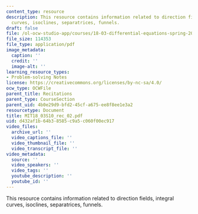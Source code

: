 ```yaml
---
content_type: resource
description: This resource contains information related to direction fields, integral
  curves, isoclines, separatrices, funnels.
draft: false
file: /ol-ocw-studio-app/courses/18-03-differential-equations-spring-2010/d432af1b64b38585c9a5c060f00ec917_MIT18_03S10_rec_02.pdf
file_size: 114353
file_type: application/pdf
image_metadata:
  caption: ''
  credit: ''
  image-alt: ''
learning_resource_types:
- Problem-solving Notes
license: https://creativecommons.org/licenses/by-nc-sa/4.0/
ocw_type: OCWFile
parent_title: Recitations
parent_type: CourseSection
parent_uid: 4b0e29d9-bfd2-45cf-a675-ee8f8ee1e3a2
resourcetype: Document
title: MIT18_03S10_rec_02.pdf
uid: d432af1b-64b3-8585-c9a5-c060f00ec917
video_files:
  archive_url: ''
  video_captions_file: ''
  video_thumbnail_file: ''
  video_transcript_file: ''
video_metadata:
  source: ''
  video_speakers: ''
  video_tags: ''
  youtube_description: ''
  youtube_id: ''
---
```

This resource contains information related to direction fields, integral curves, isoclines, separatrices, funnels.